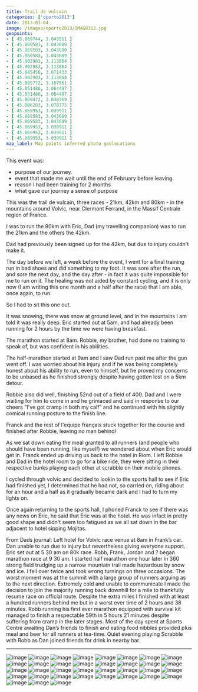 ```yaml
---
title: Trail de vulcain
categories: ['oporto2013']
date: 2013-03-04
image: /images/oporto2013/IMAG0312.jpg
geopoints:
- [ 45.869744, 3.043511 ]
- [ 45.869583, 3.043689 ]
- [ 45.869583, 3.043689 ]
- [ 45.869583, 3.043689 ]
- [ 45.902983, 3.113864 ]
- [ 45.902983, 3.113864 ]
- [ 45.845456, 3.071433 ]
- [ 45.902983, 3.113864 ]
- [ 45.895772, 3.107561 ]
- [ 45.851486, 3.064497 ]
- [ 45.851486, 3.064497 ]
- [ 45.869472, 3.038769 ]
- [ 45.886283, 3.078775 ]
- [ 45.869953, 3.039911 ]
- [ 45.869583, 3.043689 ]
- [ 45.869583, 3.043689 ]
- [ 45.869953, 3.039911 ]
- [ 45.869953, 3.039911 ]
- [ 45.869953, 3.039911 ]
map_label: Map points inferred photo geolocations
---
```


This event was:

- purpose of our journey. 
- event that made me wait until the end of February before leaving.
- reason I had been training for 2 months
- what gave our journey a sense of purpose

This was the trail de vulcain, three races - 21km, 42km and 80km - in the mountains around Volvic, near Clermont Ferrand, in the Massif Centrale region of France.

I was to run the 80km with Eric, Dad (my travelling companion) was to run the 21km and the others the 42km.

Dad had previously been signed up for the 42km, but due to injury couldn't make it.

The day before we left, a week before the event, I went for a final training run in bad shoes and did something to my foot. It was sore after the run, and sore the next day, and the day after - in fact it was quite impossible for me to run on it. The healing was not aided by constant cycling, and it is only now (I am writing this one month and a half after the race) that I am able, once again, to run.

So I had to sit this one out.

It was snowing, there was snow at ground level, and in the mountains I am told it was really deep. Eric started out at 5am, and had already been running for 2 hours by the time we were having breakfast.

The marathon started at 8am. Robbie, my brother, had done no training to speak of, but was confident in his abilities.

The half-marathon started at 9am and I saw Dad run past me after the gun went off. I was worried about his injury and if he was being completely honest about his ability to run, even to himself, but he proved my concerns to be unbased as he finished strongly despite having gotten lost on a 5km detour.

Robbie also did well, finishing 52nd out of a field of 400. Dad and I were waiting for him to come in and he grimaced and said in response to our cheers "I've got cramp in both my calf" and he continued with his slightly comical running posture to the finish line.

Franck and the rest of l'equipe français stuck together for the course and finished after Robbie, leaving no man behind!

As we sat down eating the meal granted to all runners (and people who should have been running, like myself) we wondered about when Eric would get in. Franck ended up driving us back to the hotel in Riom. I left Robbie and Dad in the hotel room to go for a bike ride, they were sitting in their respective bunks playing each other at scrabble on their mobile phones.

I cycled through volvic and decided to lookin to the sports hall to see if Eric had finished yet, I determined that he had not, so carried on, riding about for an hour and a half as it gradually became dark and I had to turn my lights on.

Once again returning to the sports hall, I phoned Franck to see if there was any news on Eric, he said that Eric was at the hotel. He was infact in pretty good shape and didn't seem too fatigued as we all sat down in the bar adjacent to hotel sipping Mojitas.

From Dads journal: Left hotel for Volvic race venue at 8am in Frank’s car. Dan unable to run due to injury but nevertheless giving everyone support. Eric set out at 5 30 am on 80k race. Robb, Frank, Jordan and ? began marathon race at 9 30 am. I started half marathon one hour later in 360 strong field trudging up a narrow mountain trail made hazardous by snow and ice. I fell over twice and took wrong turnings on three occasions. The worst moment was at the summit with a large group of runners arguing as to the next direction. Extremely cold and unable to communicate I made the decision to join the majority running back downhill for a mile to thankfully resume race on official route. Despite the extra miles I finished with at least a hundred runners behind me but in a worst ever time of 2 hours and 38 minutes. Robb running his first ever marathon equipped with survival kit managed to finish a respectable 59th in 5 hours 21 minutes despite suffering from cramp in the later stages.  Most of the day spent at Sports Centre awaiting Dan’s friends to finish and eating food nibbles provided plus meal and beer for all runners at tea-time. Quiet evening playing Scrabble with Robb as Dan joined friends for drink in nearby bar.

---

![image](/images/oporto2013/IMAG0312.jpg)
![image](/images/oporto2013/IMAG0313.jpg)
![image](/images/oporto2013/IMAG0314.jpg)
![image](/images/oporto2013/IMAG0315.jpg)
![image](/images/oporto2013/IMAG0316.jpg)
![image](/images/oporto2013/IMAG0317.jpg)
![image](/images/oporto2013/IMAG0318.jpg)
![image](/images/oporto2013/IMAG0319.jpg)
![image](/images/oporto2013/IMAG0320.jpg)
![image](/images/oporto2013/IMAG0321.jpg)
![image](/images/oporto2013/IMAG0322.jpg)
![image](/images/oporto2013/IMAG0323.jpg)
![image](/images/oporto2013/IMAG0324.jpg)
![image](/images/oporto2013/IMAG0325.jpg)
![image](/images/oporto2013/IMAG0326.jpg)
![image](/images/oporto2013/IMAG0327.jpg)
![image](/images/oporto2013/IMAG0328.jpg)
![image](/images/oporto2013/IMAG0329.jpg)
![image](/images/oporto2013/IMAG0330.jpg)
![image](/images/oporto2013/IMAG0331.jpg)
![image](/images/oporto2013/IMAG0332.jpg)
![image](/images/oporto2013/IMAG0333.jpg)
![image](/images/oporto2013/IMAG0334.jpg)
![image](/images/oporto2013/IMAG0335.jpg)
![image](/images/oporto2013/IMAG0336.jpg)
![image](/images/oporto2013/IMAG0337.jpg)
![image](/images/oporto2013/IMAG0338.jpg)
![image](/images/oporto2013/IMAG0339.jpg)
![image](/images/oporto2013/IMAG0340.jpg)
![image](/images/oporto2013/IMAG0341.jpg)
![image](/images/oporto2013/IMAG0342.jpg)
![image](/images/oporto2013/IMAG0343.jpg)
![image](/images/oporto2013/IMAG0344.jpg)
![image](/images/oporto2013/IMAG0345.jpg)
![image](/images/oporto2013/IMAG0346.jpg)
